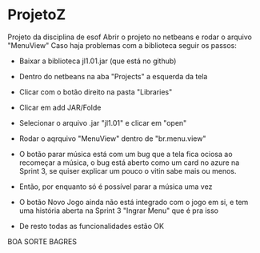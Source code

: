 # ProjetoZ
Projeto da disciplina de esof
Abrir o projeto no netbeans e rodar o arquivo "MenuView"
Caso haja problemas com a biblioteca seguir os passos:
 - Baixar a biblioteca jl1.01.jar (que está no github)
 - Dentro do netbeans na aba "Projects" a esquerda da tela 
 - Clicar com o botão direito na pasta "Libraries"
 - Clicar em add JAR/Folde
 - Selecionar o arquivo .jar "jl1.01" e clicar em "open"

 - Rodar o aqrquivo "MenuView" dentro de "br.menu.view"
 - O botão parar música está com um bug que a tela fica ociosa ao recomeçar a música, o bug está aberto como um card no azure na Sprint 3, se quiser explicar um pouco o vitin sabe mais ou menos.
 - Então, por enquanto só é possível parar a música uma vez
 - O botão Novo Jogo ainda não está integrado com o jogo em si, e tem uma história aberta na Sprint 3 "Ingrar Menu" que é pra isso
 - De resto todas as funcionalidades estão OK

BOA SORTE BAGRES
